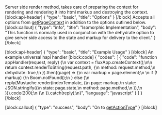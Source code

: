 Server side render method, takes care of preparing the context for rendering and rendering it into html markup and destroying the context.
[block:api-header]
{
  "type": "basic",
  "title": "Options"
}
[/block]
Accepts all options from [getPageContext](doc:getpagecontextpath-options) in addition to the options outlined below.
[block:callout]
{
  "type": "info",
  "title": "Isomorphic Implementation",
  "body": "This function is normally used in conjunction with the dehydrate option to give server side access to the state and markup for delivery to the client."
}
[/block]

[block:api-header]
{
  "type": "basic",
  "title": "Example Usage"
}
[/block]
An example universal hapi handler
[block:code]
{
  "codes": [
    {
      "code": "function appHandler(request, reply) {\n  var context = fluxApp.createContext();\n\n  return context.renderToString(request.path, {\n    method: request.method,\n    dehydrate: true,\n  }).then((page) => {\n    var markup = page.element;\n    \n    if (! markup) {\n      Boom.notFound();\n    } else {\n      reply(Mustache.render(indexTemplate, {\n        page: markup,\n        state: JSON.stringify({\n          state: page.state,\n          method: page.method,\n        }),\n      })).code(200);\n    }\n  }).catch(reply);\n}",
      "language": "javascript"
    }
  ]
}
[/block]

[block:callout]
{
  "type": "success",
  "body": "On to [getActionType](doc:getactiontype)"
}
[/block]